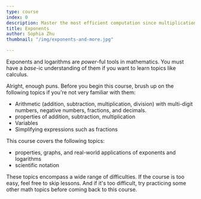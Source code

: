 ```yaml
---
type: course
index: 0
description: Master the most efficient computation since multiplication!
title: Exponents
author: Sophia Zhu
thumbnail: "/img/exponents-and-more.jpg"

---
```

Exponents and logarithms are *power*-ful tools in mathematics. You must have a *base*-ic understanding of them if you want to learn topics like calculus.

Alright, enough puns. Before you begin this course, brush up on the following topics if you're not very familiar with them:

- Arithmetic (addition, subtraction, multiplication, division) with multi-digit numbers, negative numbers, fractions, and decimals. 
- properties of addition, subtraction, multiplication
- Variables
- Simplifying expressions such as fractions

This course covers the following topics:
- properties, graphs, and real-world applications of exponents and logarithms
- scientific notation

These topics encompass a wide range of difficulties. If the course is too easy, feel free to skip lessons. And if it's too difficult, try practicing some other math topics before coming back to this course. 
<!--stackedit_data:
eyJoaXN0b3J5IjpbLTIwMjI0MDY1MTUsLTI5OTA5NzE1OSwyMD
U4NzM2NDIwLC00MjU3OTE3ODYsLTIwMDE2NjM4MzgsMTA4NTAy
OTU3NV19
-->